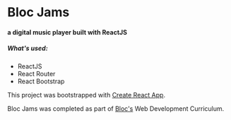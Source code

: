 # Bloc Jams
#### a digital music player built with ReactJS

##### What's used:
* ReactJS
* React Router
* React Bootstrap

This project was bootstrapped with [Create React App](https://github.com/facebookincubator/create-react-app).

Bloc Jams was completed as part of [Bloc's](https://www.bloc.io/) Web Development Curriculum.
